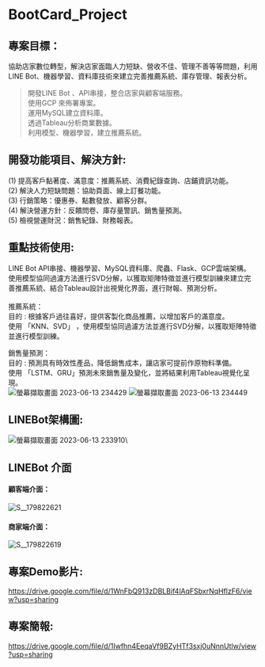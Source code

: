 # BootCard_Project
## 專案目標：
協助店家數位轉型，解決店家面臨人力短缺、營收不佳、管理不善等等問題，利用LINE Bot、機器學習、資料庫技術來建立完善推薦系統、庫存管理、報表分析。
> 開發LINE  Bot 、API串接，整合店家與顧客端服務。\
> 使用GCP 來佈署專案。\
> 運用MySQL建立資料庫。\
> 透過Tableau分析商業數據。\
> 利用模型、機器學習，建立推薦系統。

## 開發功能項目、解決方針:
(1) 提高客戶黏著度、滿意度：推薦系統、消費紀錄查詢、店鋪資訊功能。\
(2) 解決人力短缺問題：協助頁面、線上訂餐功能。\
(3) 行銷策略：優惠券、點數發放、顧客分群。\
(4) 解決營運方針：反饋問卷、庫存量警訊、銷售量預測。\
(5) 檢視營運財況：銷售紀錄、財務報表。

## 重點技術使用:
LINE Bot API串接、機器學習、MySQL資料庫、爬蟲、Flask、GCP雲端架構。\
使用模型協同過濾方法進行SVD分解，以獲取矩陣特徵並進行模型訓練來建立完善推薦系統、結合Tableau設計出視覺化界面，進行財報、預測分析。\
\
推薦系統：\
目的 : 根據客戶過往喜好，提供客製化商品推薦，以增加客戶的滿意度。\
使用 「KNN、SVD」 ，使用模型協同過濾方法並進行SVD分解，以獲取矩陣特徵並進行模型訓練。

銷售量預測：\
目的 : 預測具有時效性產品，降低銷售成本，讓店家可提前作原物料準備。\
使用 「LSTM、GRU」預測未來銷售量及變化，並將結果利用Tableau視覺化呈現。\
![螢幕擷取畫面 2023-06-13 234429](https://github.com/Penny3939/BootCard_Project/assets/125810833/e8cfc9cb-caae-45f7-826c-ca04d582bf64)
![螢幕擷取畫面 2023-06-13 234449](https://github.com/Penny3939/BootCard_Project/assets/125810833/4b556284-7b9c-4038-be2d-49507b51bfc3)


## LINEBot架構圖:
![螢幕擷取畫面 2023-06-13 233910](https://github.com/Penny3939/BootCard_Project/assets/125810833/8d5414d3-04b1-460b-b3fe-b68239e8e086)\

## LINEBot 介面 
#### 顧客端介面：
![S__179822621](https://github.com/Penny3939/BootCard_Project/assets/125810833/e6a58c6c-8840-44c2-91c3-cdedbb226dca)
#### 商家端介面：
![S__179822619](https://github.com/Penny3939/BootCard_Project/assets/125810833/2aa45f4d-0315-4629-83c0-0d6895af48d9)


## 專案Demo影片:
https://drive.google.com/file/d/1WnFbQ913zDBLBif4lAqFSbxrNqHflzF6/view?usp=sharing

## 專案簡報:
https://drive.google.com/file/d/1Iwfhn4EeqaVf9BZyHTf3sxj0uNnnUtlw/view?usp=sharing
